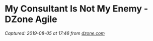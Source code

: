 # My Consultant Is Not My Enemy - DZone Agile

_Captured: 2019-08-05 at 17:46 from [dzone.com](https://dzone.com/articles/is-jira-a-counterproductive-project-management-sof?edition=510303&utm_source=Zone%20Newsletter&utm_medium=email&utm_campaign=agile%202019-08-05)_


